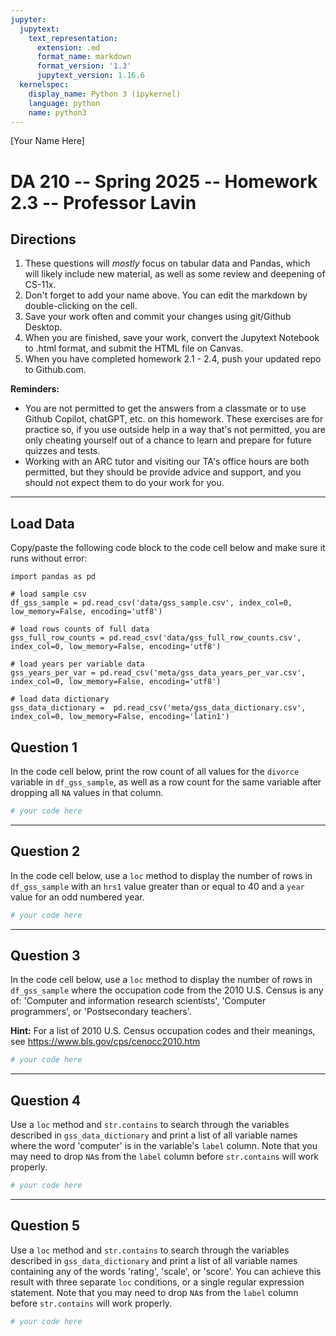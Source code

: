 ```yaml
---
jupyter:
  jupytext:
    text_representation:
      extension: .md
      format_name: markdown
      format_version: '1.3'
      jupytext_version: 1.16.6
  kernelspec:
    display_name: Python 3 (ipykernel)
    language: python
    name: python3
---
```


[Your Name Here]

# DA 210 -- Spring 2025 -- Homework 2.3 -- Professor Lavin

## Directions 

1. These questions will _mostly_ focus on tabular data and Pandas, which will likely include new material, as well as some review and deepening of CS-11x.
2. Don't forget to add your name above. You can edit the markdown by double-clicking on the cell. 
3. Save your work often and commit your changes using git/Github Desktop.
4. When you are finished, save your work, convert the Jupytext Notebook to .html format, and submit the HTML file on Canvas.
5. When you have completed homework 2.1 - 2.4, push your updated repo to Github.com.

__Reminders:__ 

- You are not permitted to get the answers from a classmate or to use Github Copilot, chatGPT, etc. on this homework. These exercises are for practice so, if you use outside help in a way that's not permitted, you are only cheating yourself out of a chance to learn and prepare for future quizzes and tests. 
- Working with an ARC tutor and visiting our TA's office hours are both permitted, but they should be provide advice and support, and you should not expect them to do your work for you. 


---

## Load Data

Copy/paste the following code block to the code cell below and make sure it runs without error:

```
import pandas as pd 

# load sample csv
df_gss_sample = pd.read_csv('data/gss_sample.csv', index_col=0, low_memory=False, encoding='utf8') 

# load rows counts of full data
gss_full_row_counts = pd.read_csv('data/gss_full_row_counts.csv', index_col=0, low_memory=False, encoding='utf8')

# load years per variable data
gss_years_per_var = pd.read_csv('meta/gss_data_years_per_var.csv', index_col=0, low_memory=False, encoding='utf8')

# load data dictionary
gss_data_dictionary =  pd.read_csv('meta/gss_data_dictionary.csv', index_col=0, low_memory=False, encoding='latin1')
```


## Question 1

In the code cell below, print the row count of all values for the `divorce` variable in `df_gss_sample`, as well as a row count for the same variable after dropping all `NA` values in that column.

```python
# your code here 
```

---

## Question 2

In the code cell below, use a `loc` method to display the number of rows in `df_gss_sample` with an `hrs1` value greater than or equal to 40 and a `year` value for an odd numbered year. 

```python
# your code here 
```

---

## Question 3

In the code cell below, use a `loc` method to display the number of rows in `df_gss_sample` where the occupation code from the 2010 U.S. Census is any of: 'Computer and information research scientists', 'Computer programmers', or 'Postsecondary teachers'. 

__Hint:__ For a list of 2010 U.S. Census occupation codes and their meanings, see https://www.bls.gov/cps/cenocc2010.htm


```python
# your code here 
```

---

## Question 4 

Use a `loc` method and `str.contains` to search through the variables described in `gss_data_dictionary` and print a list of all variable names where the word 'computer' is in the variable's `label` column. Note that you may need to drop `NA`s from the `label` column before `str.contains` will work properly.

```python
# your code here 
```

---

## Question 5

Use a `loc` method and `str.contains` to search through the variables described in `gss_data_dictionary` and print a list of all variable names containing any of the words 'rating', 'scale', or 'score'. You can achieve this result with three separate `loc` conditions, or a single regular expression statement. Note that you may need to drop `NA`s from the `label` column before `str.contains` will work properly.


```python
# your code here 
```

```python

```
